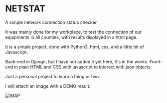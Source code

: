 # NETSTAT
A simple network connection status checker

It was mainly done for my workplace, to test the connection of our equipments in all counties, with results displayed in a html page.

It is a simple project, done with Python3, html, css, and a little bit of Javascript.

Back-end in Django, but I have not added it yet here, it's in the works.
Front-end in plain HTML and CSS with javascript to interact with json objects.

Just a personal project to learn a thing or two.

I will attach an image with a DEMO result.

![MAP](https://user-images.githubusercontent.com/44744343/191697710-fc46e1e3-aa72-4748-b321-235b88326148.png)
